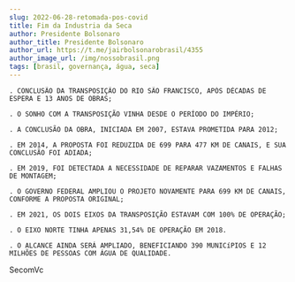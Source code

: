 ```yaml
---
slug: 2022-06-28-retomada-pos-covid
title: Fim da Industria da Seca
author: Presidente Bolsonaro 
author_title: Presidente Bolsonaro
author_url: https://t.me/jairbolsonarobrasil/4355
author_image_url: /img/nossobrasil.png
tags: [brasil, governança, água, seca]
---
```

    . CONCLUSÃO DA TRANSPOSIÇÃO DO RIO SÃO FRANCISCO, APÓS DÉCADAS DE ESPERA E 13 ANOS DE OBRAS;

    . O SONHO COM A TRANSPOSIÇÃO VINHA DESDE O PERÍODO DO IMPÉRIO;

    . A CONCLUSÃO DA OBRA, INICIADA EM 2007, ESTAVA PROMETIDA PARA 2012;

    . EM 2014, A PROPOSTA FOI REDUZIDA DE 699 PARA 477 KM DE CANAIS, E SUA CONCLUSÃO FOI ADIADA;

    . EM 2019, FOI DETECTADA A NECESSIDADE DE REPARAR VAZAMENTOS E FALHAS DE MONTAGEM;

    . O GOVERNO FEDERAL AMPLIOU O PROJETO NOVAMENTE PARA 699 KM DE CANAIS, CONFORME A PROPOSTA ORIGINAL;

    . EM 2021, OS DOIS EIXOS DA TRANSPOSIÇÃO ESTAVAM COM 100% DE OPERAÇÃO;

    . O EIXO NORTE TINHA APENAS 31,54% DE OPERAÇÃO EM 2018.

    . O ALCANCE AINDA SERÁ AMPLIADO, BENEFICIANDO 390 MUNICíPIOS E 12 MILHÕES DE PESSOAS COM ÁGUA DE QUALIDADE.

SecomVc